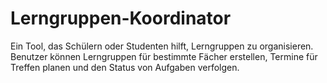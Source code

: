 # Lerngruppen-Koordinator
Ein Tool, das Schülern oder Studenten hilft, Lerngruppen zu organisieren. Benutzer können Lerngruppen für bestimmte Fächer erstellen, Termine für Treffen planen und den Status von Aufgaben verfolgen.
